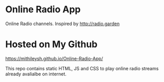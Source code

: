 # Online Radio App
Online Radio channels. Inspired by http://radio.garden

# Hosted on My Github
https://mithileysh.github.io/Online-Radio-App/

This repo contains static HTML, JS and CSS to play online radio streams already avalialbe on internet.

